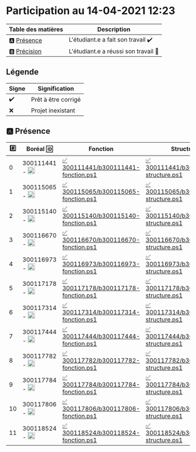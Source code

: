 # Participation au 14-04-2021 12:23

| Table des matières            | Description                                             |
|-------------------------------|---------------------------------------------------------|
| :a: [Présence](#a-présence)   | L'étudiant.e a fait son travail    :heavy_check_mark:   |
| :b: [Précision](#b-précision) | L'étudiant.e a réussi son travail  :tada:               |

## Légende

| Signe              | Signification                 |
|--------------------|-------------------------------|
| :heavy_check_mark: | Prêt à être corrigé           |
| :x:                | Projet inexistant             |

## :a: Présence

|:hash:| Boréal :id:                | Fonction           | Structure |
|------|----------------------------|--------------------|-----------|
| 0 | 300111441 - <image src='https://avatars0.githubusercontent.com/u/55207099?s=460&v=4' width=20 height=20></image> | [:white_check_mark: 300111441/b300111441-fonction.ps1](../300111441/b300111441-fonction.ps1) | [:white_check_mark: 300111441/b300111441-structure.ps1](../300111441/b300111441-structure.ps1) |
| 1 | 300115065 - <image src='https://avatars0.githubusercontent.com/u/54910778?s=460&v=4' width=20 height=20></image> | [:white_check_mark: 300115065/b300115065-fonction.ps1](../300115065/b300115065-fonction.ps1) | [:white_check_mark: 300115065/b300115065-structure.ps1](../300115065/b300115065-structure.ps1) |
| 2 | 300115140 - <image src='https://avatars0.githubusercontent.com/u/54910329?s=460&v=4' width=20 height=20></image> | [:white_check_mark: 300115140/b300115140-fonction.ps1](../300115140/b300115140-fonction.ps1) | [:white_check_mark: 300115140/b300115140-structure.ps1](../300115140/b300115140-structure.ps1) |
| 3 | 300116670 - <image src='https://avatars0.githubusercontent.com/u/55238107?s=460&v=4' width=20 height=20></image> | [:white_check_mark: 300116670/b300116670-fonction.ps1](../300116670/b300116670-fonction.ps1) | [:white_check_mark: 300116670/b300116670-structure.ps1](../300116670/b300116670-structure.ps1) |
| 4 | 300116973 - <image src='https://avatars0.githubusercontent.com/u/54910252?s=460&v=4' width=20 height=20></image> | [:white_check_mark: 300116973/b300116973-fonction.ps1](../300116973/b300116973-fonction.ps1) | [:white_check_mark: 300116973/b300116973-structure.ps1](../300116973/b300116973-structure.ps1) |
| 5 | 300117178 - <image src='https://avatars0.githubusercontent.com/u/54910937?s=460&v=4' width=20 height=20></image> | [:white_check_mark: 300117178/b300117178-fonction.ps1](../300117178/b300117178-fonction.ps1) | [:white_check_mark: 300117178/b300117178-structure.ps1](../300117178/b300117178-structure.ps1) |
| 6 | 300117314 - <image src='https://avatars0.githubusercontent.com/u/54910700?s=460&v=4' width=20 height=20></image> | [:white_check_mark: 300117314/b300117314-fonction.ps1](../300117314/b300117314-fonction.ps1) | [:white_check_mark: 300117314/b300117314-structure.ps1](../300117314/b300117314-structure.ps1) |
| 7 | 300117444 - <image src='https://avatars0.githubusercontent.com/u/54910261?s=460&v=4' width=20 height=20></image> | [:white_check_mark: 300117444/b300117444-fonction.ps1](../300117444/b300117444-fonction.ps1) | [:white_check_mark: 300117444/b300117444-structure.ps1](../300117444/b300117444-structure.ps1) |
| 8 | 300117782 - <image src='https://avatars0.githubusercontent.com/u/56364697?s=460&v=4' width=20 height=20></image> | [:white_check_mark: 300117782/b300117782-fonction.ps1](../300117782/b300117782-fonction.ps1) | [:white_check_mark: 300117782/b300117782-structure.ps1](../300117782/b300117782-structure.ps1) |
| 9 | 300117784 - <image src='https://avatars0.githubusercontent.com/u/54910102?s=460&v=4' width=20 height=20></image> | [:white_check_mark: 300117784/b300117784-fonction.ps1](../300117784/b300117784-fonction.ps1) | [:white_check_mark: 300117784/b300117784-structure.ps1](../300117784/b300117784-structure.ps1) |
| 10 | 300117806 - <image src='https://avatars0.githubusercontent.com/u/54910103?s=460&v=4' width=20 height=20></image> | [:white_check_mark: 300117806/b300117806-fonction.ps1](../300117806/b300117806-fonction.ps1) | [:white_check_mark: 300117806/b300117806-structure.ps1](../300117806/b300117806-structure.ps1) |
| 11 | 300118524 - <image src='https://avatars0.githubusercontent.com/u/56364857?s=460&v=4' width=20 height=20></image> | [:white_check_mark: 300118524/b300118524-fonction.ps1](../300118524/b300118524-fonction.ps1) | [:white_check_mark: 300118524/b300118524-structure.ps1](../300118524/b300118524-structure.ps1) |
